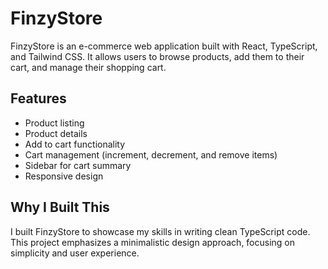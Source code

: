 # FinzyStore

FinzyStore is an e-commerce web application built with React, TypeScript, and Tailwind CSS. It allows users to browse products, add them to their cart, and manage their shopping cart.

## Features

- Product listing
- Product details
- Add to cart functionality
- Cart management (increment, decrement, and remove items)
- Sidebar for cart summary
- Responsive design

## Why I Built This

I built FinzyStore to showcase my skills in writing clean TypeScript code. This project emphasizes a minimalistic design approach, focusing on simplicity and user experience.
